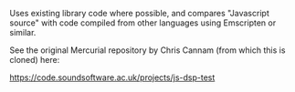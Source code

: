 Uses existing library code where possible, and compares "Javascript source" with code compiled from other 
languages using Emscripten or similar.

See the original Mercurial repository by Chris Cannam (from which this is cloned) here: 

https://code.soundsoftware.ac.uk/projects/js-dsp-test
